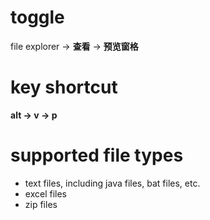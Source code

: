 # toggle
file explorer -> **查看** -> **预览窗格**
# key shortcut
**alt -> v -> p**
# supported file types
- text files, including java files, bat files, etc.
- excel files
- zip files
